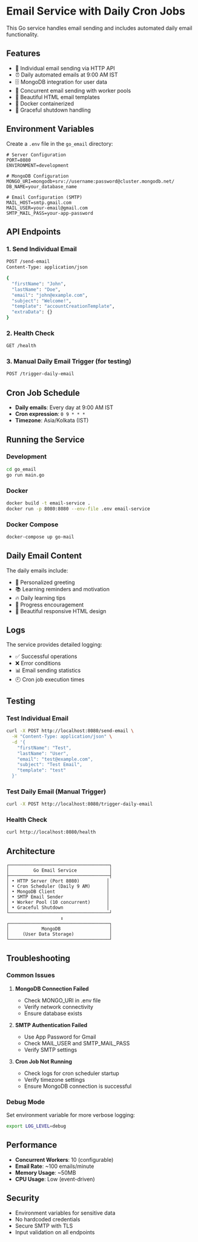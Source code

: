 # Email Service with Daily Cron Jobs

This Go service handles email sending and includes automated daily email functionality.

## Features

- 📧 Individual email sending via HTTP API
- ⏰ Daily automated emails at 9:00 AM IST
- 🗄️ MongoDB integration for user data
- 🔄 Concurrent email sending with worker pools
- 🎨 Beautiful HTML email templates
- 🚀 Docker containerized
- 💪 Graceful shutdown handling

## Environment Variables

Create a `.env` file in the `go_email` directory:

```env
# Server Configuration
PORT=8080
ENVIRONMENT=development

# MongoDB Configuration
MONGO_URI=mongodb+srv://username:password@cluster.mongodb.net/
DB_NAME=your_database_name

# Email Configuration (SMTP)
MAIL_HOST=smtp.gmail.com
MAIL_USER=your-email@gmail.com
SMTP_MAIL_PASS=your-app-password
```

## API Endpoints

### 1. Send Individual Email

```bash
POST /send-email
Content-Type: application/json

{
  "firstName": "John",
  "lastName": "Doe",
  "email": "john@example.com",
  "subject": "Welcome!",
  "template": "accountCreationTemplate",
  "extraData": {}
}
```

### 2. Health Check

```bash
GET /health
```

### 3. Manual Daily Email Trigger (for testing)

```bash
POST /trigger-daily-email
```

## Cron Job Schedule

- **Daily emails**: Every day at 9:00 AM IST
- **Cron expression**: `0 9 * * *`
- **Timezone**: Asia/Kolkata (IST)

## Running the Service

### Development

```bash
cd go_email
go run main.go
```

### Docker

```bash
docker build -t email-service .
docker run -p 8080:8080 --env-file .env email-service
```

### Docker Compose

```bash
docker-compose up go-mail
```

## Daily Email Content

The daily emails include:

- 👋 Personalized greeting
- 📚 Learning reminders and motivation
- 🔥 Daily learning tips
- 💪 Progress encouragement
- 🎨 Beautiful responsive HTML design

## Logs

The service provides detailed logging:

- ✅ Successful operations
- ❌ Error conditions
- 📊 Email sending statistics
- 🕘 Cron job execution times

## Testing

### Test Individual Email

```bash
curl -X POST http://localhost:8080/send-email \
  -H "Content-Type: application/json" \
  -d '{
    "firstName": "Test",
    "lastName": "User",
    "email": "test@example.com",
    "subject": "Test Email",
    "template": "test"
  }'
```

### Test Daily Email (Manual Trigger)

```bash
curl -X POST http://localhost:8080/trigger-daily-email
```

### Health Check

```bash
curl http://localhost:8080/health
```

## Architecture

```
┌─────────────────────────────────────┐
│         Go Email Service            │
├─────────────────────────────────────┤
│ • HTTP Server (Port 8080)          │
│ • Cron Scheduler (Daily 9 AM)      │
│ • MongoDB Client                   │
│ • SMTP Email Sender                │
│ • Worker Pool (10 concurrent)      │
│ • Graceful Shutdown                │
└─────────────────────────────────────┘
                    ↕️
┌─────────────────────────────────────┐
│            MongoDB                  │
│     (User Data Storage)             │
└─────────────────────────────────────┘
```

## Troubleshooting

### Common Issues

1. **MongoDB Connection Failed**

   - Check MONGO_URI in .env file
   - Verify network connectivity
   - Ensure database exists

2. **SMTP Authentication Failed**

   - Use App Password for Gmail
   - Check MAIL_USER and SMTP_MAIL_PASS
   - Verify SMTP settings

3. **Cron Job Not Running**
   - Check logs for cron scheduler startup
   - Verify timezone settings
   - Ensure MongoDB connection is successful

### Debug Mode

Set environment variable for more verbose logging:

```bash
export LOG_LEVEL=debug
```

## Performance

- **Concurrent Workers**: 10 (configurable)
- **Email Rate**: ~100 emails/minute
- **Memory Usage**: ~50MB
- **CPU Usage**: Low (event-driven)

## Security

- Environment variables for sensitive data
- No hardcoded credentials
- Secure SMTP with TLS
- Input validation on all endpoints
